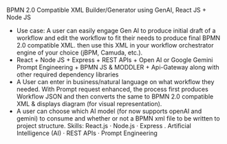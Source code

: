 
BPMN 2.0 Compatible XML Builder/Generator using GenAI, React JS + Node JS
- Use case: A user can easily engage Gen AI to produce initial draft of a workflow and edit the workflow to fit their needs to produce final BPMN 2.0 compatible XML. then use this XML in your workflow orchestrator engine of your choice (jBPM, Camuda, etc.).
- React + Node JS + Express + REST APIs + Open AI or Google Gemini Prompt Engineering + BPMN JS & MODDLER + Api-Gateway along with other required dependency libraries
- A User can enter in business/natural language on what workflow they needed. With Prompt request enhanced, the process first produces Workflow JSON and then converts the same to BPMN 2.0 compatible XML & displays diagram (for visual representation).
- A user can choose which AI model (for now supports openAI and gemini) to consume and whether or not a BPMN xml file to be written to project structure.
Skills: React.js · Node.js · Express . Artificial Intelligence (AI) · REST APIs · Prompt Engineering
